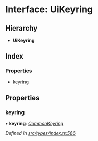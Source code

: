 # Interface: UiKeyring

## Hierarchy

* **UiKeyring**

## Index

### Properties

* [keyring](uikeyring.md#keyring)

## Properties

###  keyring

• **keyring**: *[CommonKeyring](../globals.md#commonkeyring)*

*Defined in [src/types/index.ts:566](https://github.com/PolymathNetwork/polymesh-sdk/blob/56921667/src/types/index.ts#L566)*
